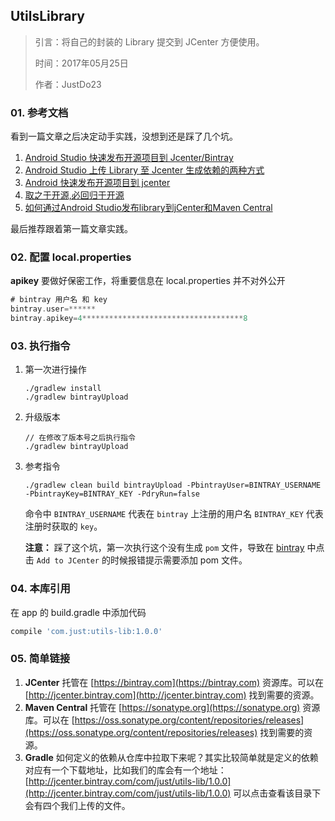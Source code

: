 ## UtilsLibrary

> 引言：将自己的封装的 Library 提交到 JCenter 方便使用。
>
> 时间：2017年05月25日
>
> 作者：JustDo23

### 01. 参考文档

看到一篇文章之后决定动手实践，没想到还是踩了几个坑。

1. [Android Studio 快速发布开源项目到 Jcenter/Bintray](http://blog.csdn.net/yanzhenjie1003/article/details/51672530)
2. [Android Studio 上传 Library 至 Jcenter 生成依赖的两种方式](http://blog.csdn.net/lv_fq/article/details/72567208)
3. [Android 快速发布开源项目到 jcenter](http://blog.csdn.net/lmj623565791/article/details/51148825)
4. [取之于开源,必回归于开源](http://www.sabria.me/2015/12/02/ZT12_1/)
5. [如何通过Android Studio发布library到jCenter和Maven Central](http://www.jianshu.com/p/3c63ae866e52)

最后推荐跟着第一篇文章实践。

### 02. 配置 local.properties

**apikey** 要做好保密工作，将重要信息在 local.properties 并不对外公开

```groovy
# bintray 用户名 和 key
bintray.user=******
bintray.apikey=4************************************8
```

### 03. 执行指令

1. 第一次进行操作

   ```
   ./gradlew install
   ./gradlew bintrayUpload
   ```

2. 升级版本

   ```
   // 在修改了版本号之后执行指令
   ./gradlew bintrayUpload
   ```

3. 参考指令

   ```
   ./gradlew clean build bintrayUpload -PbintrayUser=BINTRAY_USERNAME -PbintrayKey=BINTRAY_KEY -PdryRun=false
   ```

   命令中 `BINTRAY_USERNAME` 代表在 `bintray` 上注册的用户名 `BINTRAY_KEY` 代表注册时获取的 `key`。 

   **注意：** 踩了这个坑，第一次执行这个没有生成 `pom` 文件，导致在 [bintray](https://bintray.com) 中点击 `Add to JCenter` 的时候报错提示需要添加 pom 文件。

### 04. 本库引用

在 app 的 build.gradle 中添加代码

```groovy
compile 'com.just:utils-lib:1.0.0'
```

### 05. 简单链接

1. **JCenter** 托管在 [https://bintray.com](https://bintray.com) 资源库。可以在 [http://jcenter.bintray.com](http://jcenter.bintray.com) 找到需要的资源。
2. **Maven Central** 托管在 [https://sonatype.org](https://sonatype.org) 资源库。可以在 [https://oss.sonatype.org/content/repositories/releases](https://oss.sonatype.org/content/repositories/releases) 找到需要的资源。
3. **Gradle** 如何定义的依赖从仓库中拉取下来呢？其实比较简单就是定义的依赖对应有一个下载地址，比如我们的库会有一个地址： [http://jcenter.bintray.com/com/just/utils-lib/1.0.0](http://jcenter.bintray.com/com/just/utils-lib/1.0.0) 可以点击查看该目录下会有四个我们上传的文件。



